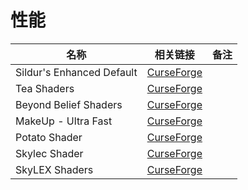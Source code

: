 # 性能

| 名称                      | 相关链接                                                                                     | 备注 |
| ------------------------- | -------------------------------------------------------------------------------------------- | ---- |
| Sildur's Enhanced Default | [CurseForge](https://www.curseforge.com/minecraft/customization/sildurs-enhanced-default)    |      |
| Tea Shaders               | [CurseForge](https://www.curseforge.com/minecraft/customization/beyondbelief-vanilla-reborn) |      |
| Beyond Belief Shaders     | [CurseForge](https://www.curseforge.com/minecraft/customization/beyond-belief-shaders)       |      |
| MakeUp - Ultra Fast       | [CurseForge](https://www.curseforge.com/minecraft/customization/makeup-ultra-fast-shader)    |      |
| Potato Shader             | [CurseForge](https://www.curseforge.com/minecraft/customization/potato-shaders)              |      |
| Skylec Shader             | [CurseForge](https://www.curseforge.com/minecraft/customization/skylec-shader)               |      |
| SkyLEX Shaders            | [CurseForge](https://www.curseforge.com/minecraft/customization/skylex-shaders-v1-0)         |      |
